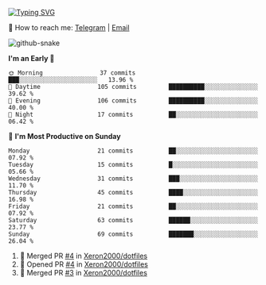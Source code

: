 [![Typing SVG](https://readme-typing-svg.demolab.com?font=Fira+Code&pause=1000&width=435&lines=%F0%9F%91%8B+Hi%2C+I'm+Xeron)](https://git.io/typing-svg)

📮️ How to reach me: [Telegram](https://t.me/Xeron23) | [Email](mailto:cw48565@gmail.com)

<picture>
  <source media="(prefers-color-scheme: dark)" srcset="https://github.com/Xeron2000/Xeron2000/blob/output/github-contribution-grid-snake-dark.svg" />
  <source media="(prefers-color-scheme: light)" srcset="https://github.com/Xeron2000/Xeron2000/blob/output/github-contribution-grid-snake.svg" />
  <img alt="github-snake" src="github-snake.svg" />
</picture>

<!--START_SECTION:waka-->
**I'm an Early 🐤** 

```text
🌞 Morning                37 commits          ███░░░░░░░░░░░░░░░░░░░░░░   13.96 % 
🌆 Daytime                105 commits         ██████████░░░░░░░░░░░░░░░   39.62 % 
🌃 Evening                106 commits         ██████████░░░░░░░░░░░░░░░   40.00 % 
🌙 Night                  17 commits          ██░░░░░░░░░░░░░░░░░░░░░░░   06.42 % 
```
📅 **I'm Most Productive on Sunday** 

```text
Monday                   21 commits          ██░░░░░░░░░░░░░░░░░░░░░░░   07.92 % 
Tuesday                  15 commits          █░░░░░░░░░░░░░░░░░░░░░░░░   05.66 % 
Wednesday                31 commits          ███░░░░░░░░░░░░░░░░░░░░░░   11.70 % 
Thursday                 45 commits          ████░░░░░░░░░░░░░░░░░░░░░   16.98 % 
Friday                   21 commits          ██░░░░░░░░░░░░░░░░░░░░░░░   07.92 % 
Saturday                 63 commits          ██████░░░░░░░░░░░░░░░░░░░   23.77 % 
Sunday                   69 commits          ███████░░░░░░░░░░░░░░░░░░   26.04 % 
```



<!--END_SECTION:waka-->

<!--START_SECTION:activity-->
1. 🎉 Merged PR [#4](https://github.com/Xeron2000/dotfiles/pull/4) in [Xeron2000/dotfiles](https://github.com/Xeron2000/dotfiles)
2. 💪 Opened PR [#4](https://github.com/Xeron2000/dotfiles/pull/4) in [Xeron2000/dotfiles](https://github.com/Xeron2000/dotfiles)
3. 🎉 Merged PR [#3](https://github.com/Xeron2000/dotfiles/pull/3) in [Xeron2000/dotfiles](https://github.com/Xeron2000/dotfiles)
<!--END_SECTION:activity-->
